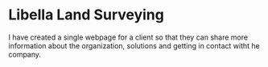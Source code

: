 # Libella Land Surveying 
I have created a single webpage for a client so that they can share more information about the organization, solutions and getting in contact witht he company. 